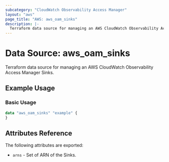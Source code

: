 ```yaml
---
subcategory: "CloudWatch Observability Access Manager"
layout: "aws"
page_title: "AWS: aws_oam_sinks"
description: |-
  Terraform data source for managing an AWS CloudWatch Observability Access Manager Sinks.
---
```


# Data Source: aws_oam_sinks

Terraform data source for managing an AWS CloudWatch Observability Access Manager Sinks.

## Example Usage

### Basic Usage

```terraform
data "aws_oam_sinks" "example" {
}
```

## Attributes Reference

The following attributes are exported:

* `arns` - Set of ARN of the Sinks.
